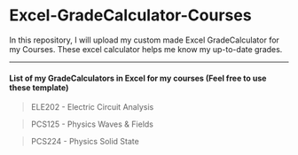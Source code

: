 # Excel-GradeCalculator-Courses
In this repository, I will upload my custom made Excel GradeCalculator for my Courses. These excel calculator helps me know my up-to-date grades.

-----------------------------------------

#### List of my GradeCalculators in Excel for my courses (Feel free to use these template)
> ELE202 - Electric Circuit Analysis

> PCS125 - Physics Waves & Fields

> PCS224 - Physics Solid State


